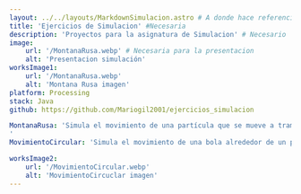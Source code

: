 ```yaml
---
layout: ../../layouts/MarkdownSimulacion.astro # A donde hace referencia
title: 'Ejercicios de Simulacion' #Necesaria
description: 'Proyectos para la asignatura de Simulacion' # Necesario
image:
    url: '/MontanaRusa.webp' # Necesaria para la presentacion
    alt: 'Presentacion simulación'
worksImage1:
    url: '/MontanaRusa.webp'
    alt: 'Montana Rusa imagen'
platform: Processing
stack: Java
github: https://github.com/Mariogil2001/ejercicios_simulacion

MontanaRusa: 'Simula el movimiento de una partícula que se mueve a tramos de velocidad (ej. con pendientes distintas en cada tramo y velocidades en función de las pendientes). Además añadido aceleración en los tramos.
'
MovimientoCircular: 'Simula el movimiento de una bola alrededor de un punto situado a una distancia r de la bola. Da una vuelta por segundo.'

worksImage2:
    url: '/MovimientoCircular.webp'
    alt: 'MovimientoCircuclar imagen'
---
```


